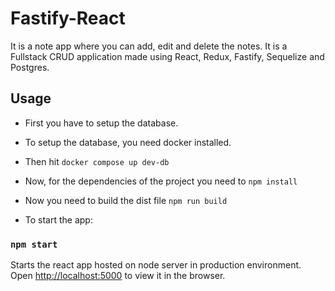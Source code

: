 # Fastify-React

It is a note app where you can add, edit and delete the notes. It is a Fullstack CRUD application made using React, Redux, Fastify, Sequelize and Postgres.

## Usage

- First you have to setup the database.
- To setup the database, you need docker installed.
- Then hit `docker compose up dev-db`

- Now, for the dependencies of the project you need to `npm install`

- Now you need to build the dist file `npm run build`

- To start the app:

### `npm start`

Starts the react app hosted on node server in production environment.<br>
Open [http://localhost:5000](http://localhost:5000) to view it in the browser.
